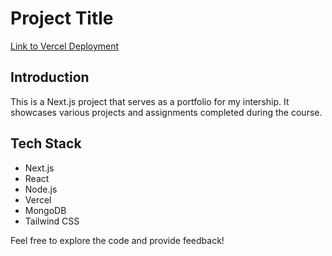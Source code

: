 # Project Title

[Link to Vercel Deployment](https://your-vercel-app-link.vercel.app)

## Introduction

This is a Next.js project that serves as a portfolio for my intership. It showcases various projects and assignments completed during the course.

## Tech Stack

- Next.js
- React
- Node.js
- Vercel
- MongoDB
- Tailwind CSS

Feel free to explore the code and provide feedback!
